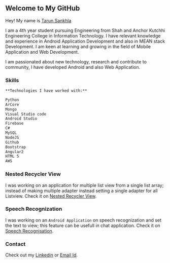 ## Welcome to My GitHub

Hey! My name is [Tarun Sankhla](https://github.com/tarunsankhla/)

I am a 4th year student pursuing Engineering from Shah and Anchor Kutchhi Engineering College in Information Technology. I have relevant knowledge and experience in Android Application Development and also in MEAN stack Development. I am keen at learning and growing in the field of Mobile Application and Web Development. 

I am passionated about new technology, research and contribute to community, I have developed Android  and also Web Application. 
### Skills


```markdown
**Technologies I have worked with:**

Python
ArCore
Mongo
Visual Studio code
Android Studio
Firebase
C#
MySQL
NodeJS
Github
Bootstrap
Angular2
HTML 5
AWS

```


### Nested Recycler View

I was working on an application for multiple list view from a single list array; instead of making multiple adapter instead setting a single adapter for all Listview.  Check it on [Nested Recycler View](https://tarunsankhla.github.io/NestedRecyclerView/).

### Speech Recognization

I was working on an `Android Application` on speech recognization and set the text to view; this feature can be usefull in chat application. Check it on [Speech Recognisation](https://tarunsankhla.github.io/Speech-Recognization/).


### Contact

Check out my [Linkedin](https://www.linkedin.com/in/tarun-sankhla-423a1116b/) or [Email Id](binary.world.prc@gmail.com).

